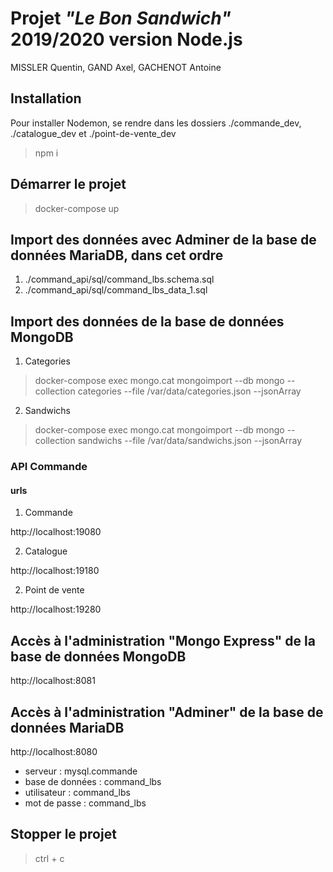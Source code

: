 # Projet **_"Le Bon Sandwich"_** 2019/2020 version Node.js

MISSLER Quentin, GAND Axel, GACHENOT Antoine

## Installation

Pour installer Nodemon, se rendre dans les dossiers ./commande_dev, ./catalogue_dev et ./point-de-vente_dev

> npm i

## Démarrer le projet

> docker-compose up

## Import des données avec Adminer de la base de données MariaDB, dans cet ordre

1. ./command_api/sql/command_lbs.schema.sql
2. ./command_api/sql/command_lbs_data_1.sql

## Import des données de la base de données MongoDB

1. Categories

> docker-compose exec mongo.cat mongoimport --db mongo --collection categories --file /var/data/categories.json --jsonArray

2. Sandwichs

> docker-compose exec mongo.cat mongoimport --db mongo --collection sandwichs --file /var/data/sandwichs.json --jsonArray

### API Commande

#### urls

1. Commande

http://localhost:19080

2. Catalogue

http://localhost:19180

2. Point de vente

http://localhost:19280

## Accès à l'administration "Mongo Express" de la base de données MongoDB

http://localhost:8081

## Accès à l'administration "Adminer" de la base de données MariaDB

http://localhost:8080

- serveur : mysql.commande
- base de données : command_lbs
- utilisateur : command_lbs
- mot de passe : command_lbs

## Stopper le projet

> ctrl + c